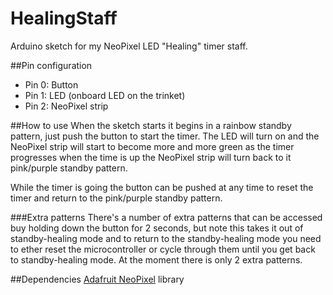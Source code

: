 HealingStaff
============

Arduino sketch for my NeoPixel LED "Healing" timer staff.

##Pin configuration
- Pin 0: Button
- Pin 1: LED (onboard LED on the trinket)
- Pin 2: NeoPixel strip

##How to use
When the sketch starts it begins in a rainbow standby pattern, just push the button to start the timer. The LED will turn on and the NeoPixel strip will start to become more and more green as the timer progresses when the time is up the NeoPixel strip will turn back to it pink/purple standby pattern.

While the timer is going the button can be pushed at any time to reset the timer and return to the pink/purple standby pattern.

###Extra patterns
There's a number of extra patterns that can be accessed buy holding down the button for 2 seconds, but note this takes it out of standby-healing mode and to return to the standby-healing mode you need to ether reset the microcontroller or cycle through them until you get back to standby-healing mode. At the moment there is only 2 extra patterns.

##Dependencies
[Adafruit NeoPixel][neopixel] library 

[neopixel]:  https://github.com/adafruit/Adafruit_NeoPixel
